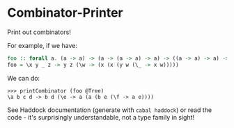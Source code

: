 # Combinator-Printer
Print out combinators!

For example, if we have:
```hs
foo :: forall a. (a -> a) -> (a -> (a -> a) -> a) -> ((a -> a) -> a) -> a -> a
foo = \x y _ z -> y z (\w -> (x (x (y w (\_ -> x w)))))
```
We can do:
```
>>> printCombinator (foo @Tree)
\a b c d -> b d (\e -> a (a (b e (\f -> a e))))
```

See Haddock documentation (generate with `cabal haddock`) or read the code - it's surprisingly understandable, not a type family in sight!
